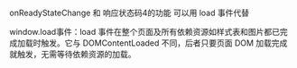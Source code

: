 # 
onReadyStateChange 和 响应状态码4的功能 可以用 load 事件代替

window.load事件：load 事件在整个页面及所有依赖资源如样式表和图片都已完成加载时触发。它与 DOMContentLoaded 不同，后者只要页面 DOM 加载完成就触发，无需等待依赖资源的加载。
